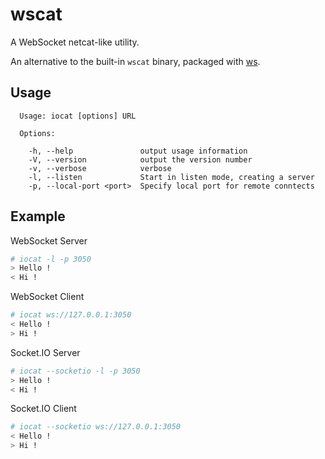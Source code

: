 wscat
=====

A WebSocket netcat-like utility.

An alternative to the built-in `wscat` binary, packaged with [ws](http://einaros.github.com/ws/).

Usage
-----

```
  Usage: iocat [options] URL

  Options:

    -h, --help               output usage information
    -V, --version            output the version number
    -v, --verbose            verbose
    -l, --listen             Start in listen mode, creating a server
    -p, --local-port <port>  Specify local port for remote conntects
```

Example
-------

WebSocket Server
```bash
# iocat -l -p 3050
> Hello !
< Hi !
```

WebSocket Client
```bash
# iocat ws://127.0.0.1:3050
< Hello !
> Hi !
```

Socket.IO Server
```bash
# iocat --socketio -l -p 3050
> Hello !
< Hi !
```

Socket.IO Client
```bash
# iocat --socketio ws://127.0.0.1:3050
< Hello !
> Hi !
```
